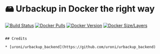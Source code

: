 # 🖴 Urbackup in Docker the right way

[![Build Status](https://gitlab.com/lansible1/docker-urbackup-server/badges/master/pipeline.svg)](https://gitlab.com/lansible1/docker-urbackup-server/pipelines)
[![Docker Pulls](https://img.shields.io/docker/pulls/lansible/urbackup-server.svg)](https://hub.docker.com/r/lansible/urbackup-server)
[![Docker Version](https://images.microbadger.com/badges/version/lansible/urbackup-server:latest.svg)](https://microbadger.com/images/lansible/urbackup-server:latest)
[![Docker Size/Layers](https://images.microbadger.com/badges/image/lansible/urbackup-server:latest.svg)](https://microbadger.com/images/lansible/urbackup-server:latest)

```

## Credits

* [uroni/urbackup_backend](https://github.com/uroni/urbackup_backend)
